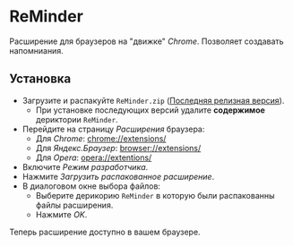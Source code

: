 
# ReMinder

Расширение для браузеров на "движке" *Chrome*. Позволяет создавать напомниания.

## Установка

- Загрузите и распакуйте `ReMinder.zip` ([Последняя релизная версия](https://github.com/latalyananders/ReMinder/releases)).
    - При установке последующих версий удалите **содержимое** дериктории `ReMinder`.
- Перейдите на страницу *Расширения* браузера:
    - Для *Chrome*: <chrome://extensions/>
    - Для *Яндекс.Браузер*: <browser://extensions/>
    - Для *Opera*: <opera://extentions/>
- Включите *Режим разработчика*.
- Нажмите *Загрузить распакованное расширение*.
- В диалоговом окне выбора файлов:
    - Выберите дерикорию `ReMinder` в которую были распакованны файлы расширения.
    - Нажмите *OK*.

Теперь расширение доступно в вашем браузере.
